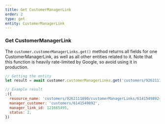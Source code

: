 ```yaml
---
title: Get CustomerManagerLink
order: 2
type: get
entity: CustomerManagerLink
---
```


### Get CustomerManagerLink

The `customer.customerManagerLinks.get()` method returns all fields for one CustomerManagerLink, as well as all other entities related to it. Note that this function is heavily rate-limited by Google, so avoid using it in production.

```javascript
// Getting the entity
let result = await customer.customerManagerLinks.get('customers/9262111890/customerManagerLinks/6141549892~121665495')
```

```javascript
// Example result
;({
  resource_name: 'customers/9262111890/customerManagerLinks/6141549892~121665495',
  manager_customer: 'customers/6141549892',
  manager_link_id: 121665495,
  status: 2,
})
```
